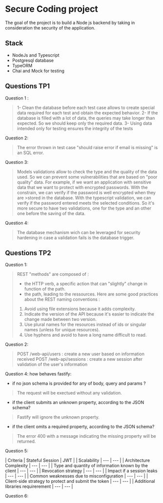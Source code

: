 # Secure Coding project #

The goal of the project is to build a Node js backend by taking in consideration the security of the application.

## Stack ##
* NodeJs and Typescript
* Postgresql database
* TypeORM
* Chai and Mock for testing

## Questions TP1 ##

Question 1 :
> 1- Clean the database before each test case allows to create special data required for each test and obtain the expected behavior.
> 2- If the database is filled with a lot of data, the queries may take longer than expected. So we should keep only the required data.
> 3- Using data intended only for testing ensures the integrity of the tests

Question 2:
>The error thrown in test case "should raise error if email is missing" is an SQL error.

Question 3:
>Models validations allow to check the type and the quality of the data used. So we can prevent some vulnerabilities that are based on "poor quality" data.
>For example, if we want an application with sensitive data that we want to protect with encrypted passwords. With the constrain, we can verify if the password is well encrypted when they are >stored in the database. 
>With the typescript validation, we can verify if the password entered meets the selected conditions. 
>So it's more secure to have two validations, one for the type and an other one before the saving of the data.

Question 4:
>The database mechanism wich can be leveraged for security hardening in case a validation fails is the database trigger.

## Questions TP2 ##

Question 1:
>REST "methods" are composed of :
>- the  HTTP verb, a specific action that can "slightly" change in function of the path.
>- the path, leading to the ressources.
>Here are some good practices about the REST naming conventions :
>1) Avoid using file extensions because it adds complexity.
>2) Indicate the version of the API because it's easier to indicate the change made between two version.
>3) Use plural names for the resources instead of ids or singular names (unless for unique resources).
>4) Use hyphens and avoid to have a long name difficult to read.

Question 2:
>POST /web-api/users : create a new user based on information received
>POST /web-api/sessions : create a new session after validation of the user's information

Question 4: how behaves fastify:
- if no json schema is provided for any of body, query and params ?
>The request will be exectued without any validation.
- if the client submits an unknown property, according to the JSON schema?
>Fastify will ignore the unknown property.
- if the client omits a required property, according to the JSON schema?
>The error 400 with a message indicating the missing property will be returned.

Question 5:

| Criteria | Stateful Session | JWT |
| Scalability | --- | --- |
| Architecture Complexity | --- | --- |
| Type and quantity of information known by the client | --- | --- |
| Revocation strategy | --- | --- |
| Impact if a session leaks | --- | --- |
| Common weaknesses due to misconfiguration | --- | --- |
| Client-side strategy to protect and submit the token | --- | --- |
| Additional libraries requirerement | --- | --- |

Question 6:
